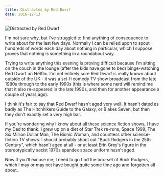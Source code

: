 ```yaml
---
title: Distracted by Red Dwarf
date: 2016-12-13
---
```


![Distracted by Red Dwarf](https://source.unsplash.com/FHnnjk1Yj7Y/1600x900)

I'm not sure why, but I've struggled to find anything of consequence to write about for the last few days. Normally I can be relied upon to spout hundreds of words each day about nothing in particular, which I suppose proves that nothing is something in a roundabout way.

Trying to write anything this evening is proving difficult because I'm sitting on the couch in the lounge (after the kids have gone to bed) binge-watching Red Dwarf on Netflix. I'm not entirely sure Red Dwarf is really known about outside of the UK - it was a sci-fi comedy TV show broadcast from the late 1980s through to the early 1990s (this is where some nerd will remind me that it also re-appeared in the late 1990s, and then for another appearance a couple of years ago).

I think it's fair to say that Red Dwarf hasn't aged very well. It hasn't dated as badly as The Hitchhikers Guide to the Galaxy, or Blakes Seven, but then they don't exactly set a very high bar.

If you're wondering why I know about all these science fiction shows, I have my Dad to thank. I grew up on a diet of Star Trek re-runs, Space 1999, The Six Million Dollar Man, The Bionic Woman, and countless other science-fiction TV shows. I should probably shout out "Buck Rodgers in the 25th Century", which hasn't aged at all - or at least Erin Grey's figure in the stereotypically sexist 1970s spandex space uniform hasn't aged.

Now if you'll excuse me, I need to go find the box-set of Buck Rodgers, which I may or may not have bought quite some time ago and forgotten all about.